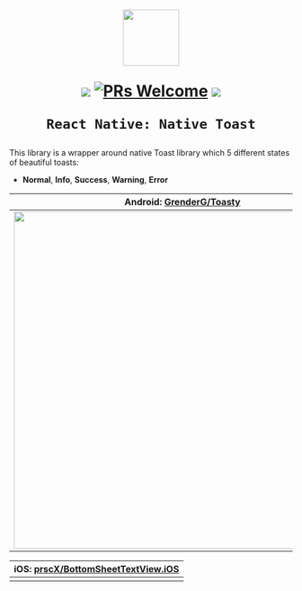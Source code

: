 <h1 align="center">

<p align="center">
  <img src="https://raw.githubusercontent.com/GrenderG/Toasty/master/art/web_hi_res_512.png" width="100" height= "100"/>
</p>

<p align="center">
  <a href="https://www.npmjs.com/package/react-native-toasty"><img src="http://img.shields.io/npm/v/react-native-toasty.svg?style=flat" /></a>
  <a href="https://github.com/prscX/react-native-toasty/pulls"><img alt="PRs Welcome" src="https://img.shields.io/badge/PRs-welcome-brightgreen.svg" /></a>
  <a href="https://github.com/prscX/react-native-toasty#License"><img src="https://img.shields.io/npm/l/react-native-toasty.svg?style=flat" /></a>
</p>

    React Native: Native Toast
</h1>

This library is a wrapper around native Toast library which 5 different states of beautiful toasts:
- **Normal**, **Info**, **Success**, **Warning**, **Error**


| **Android: [GrenderG/Toasty](https://github.com/GrenderG/Toasty)**             |
| ----------------- |
| <img src="https://raw.githubusercontent.com/GrenderG/Toasty/master/art/collage.png" height="600" />                  |


| **iOS: [prscX/BottomSheetTextView.iOS](https://github.com/prscX/BottomSheetTextView.iOS)**             |
| ----------------- |
|                 |

